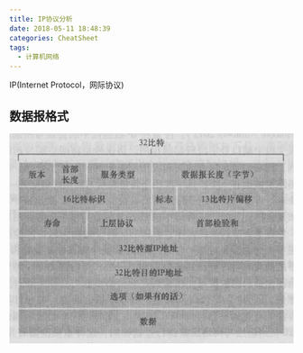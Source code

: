 ```yaml
---
title: IP协议分析
date: 2018-05-11 18:48:39
categories: CheatSheet
tags:
  - 计算机网络
---
```


IP(Internet Protocol，网际协议)
## 数据报格式
![ip datagram](/images/ip.PNG)
<!-- more -->
